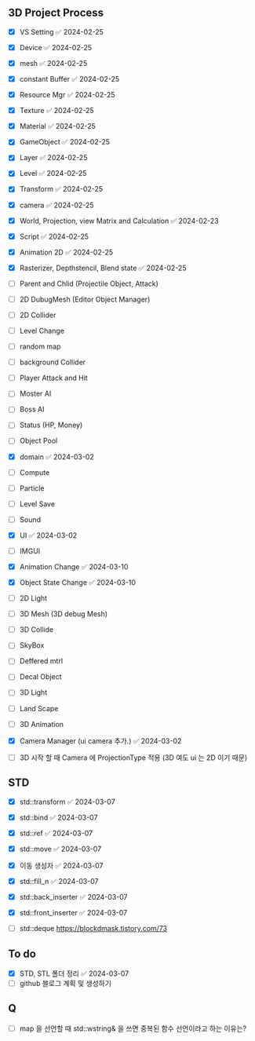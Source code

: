 ## 3D Project Process

- [x] VS Setting ✅ 2024-02-25
- [x] Device ✅ 2024-02-25
- [x] mesh ✅ 2024-02-25
- [x] constant Buffer ✅ 2024-02-25
- [x] Resource Mgr ✅ 2024-02-25
- [x] Texture ✅ 2024-02-25
- [x] Material ✅ 2024-02-25
- [x] GameObject ✅ 2024-02-25
- [x] Layer ✅ 2024-02-25
- [x] Level ✅ 2024-02-25
- [x] Transform ✅ 2024-02-25
- [x] camera ✅ 2024-02-25
- [x] World, Projection, view Matrix and Calculation ✅ 2024-02-23
- [x] Script ✅ 2024-02-25
- [x] Animation 2D ✅ 2024-02-25
- [x] Rasterizer, Depthstencil, Blend state ✅ 2024-02-25
- [ ] Parent and Chlid (Projectile Object, Attack)
- [ ] 2D DubugMesh (Editor Object Manager)
- [ ] 2D Collider
- [ ] Level Change
- [ ] random map
- [ ] background Collider
- [ ] Player Attack and Hit
- [ ] Moster AI
- [ ] Boss AI
- [ ] Status (HP, Money)
- [ ] Object Pool
- [x] domain ✅ 2024-03-02
- [ ] Compute
- [ ] Particle
- [ ] Level Save
- [ ] Sound
- [x] UI ✅ 2024-03-02
- [ ] IMGUI
- [x] Animation Change ✅ 2024-03-10
- [x] Object State Change ✅ 2024-03-10
- [ ] 2D Light
- [ ]  3D Mesh (3D debug Mesh)
- [ ] 3D Collide
- [ ] SkyBox
- [ ] Deffered mtrl
- [ ] Decal Object
- [ ] 3D Light
- [ ] Land Scape
- [ ] 3D Animation
- [x] Camera Manager (ui camera 추가.) ✅ 2024-03-02
- [ ] 3D 시작 할 때 Camera 에 ProjectionType 적용 (3D 여도  ui 는 2D 이기 때문)


## STD

- [x] std::transform ✅ 2024-03-07
- [x] std::bind ✅ 2024-03-07
- [x] std::ref ✅ 2024-03-07
- [x] std::move ✅ 2024-03-07
- [x] 이동 생성자 ✅ 2024-03-07
- [x] std::fill_n ✅ 2024-03-07
- [x] std::back_inserter ✅ 2024-03-07
- [x] std::front_inserter ✅ 2024-03-07
- [ ] std::deque https://blockdmask.tistory.com/73


## To do

- [x] STD, STL 폴더 정리 ✅ 2024-03-07
- [ ] github 블로그 계획 및 생성하기

## Q

- [ ]  map 을 선언할 때 std::wstring& 을 쓰면 중복된 함수 선언이라고 하는 이유는?